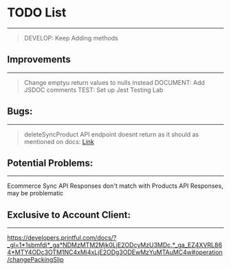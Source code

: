 # TODO List
---
> DEVELOP: Keep Adding methods

## Improvements
---
> Change emptyu return values to nulls instead
> DOCUMENT: Add JSDOC comments
> TEST: Set up Jest Testing Lab

## Bugs:
---
> deleteSyncProduct API endpoint doesnt return as it should as mentioned on docs: [Link](https://developers.printful.com/docs/?_gl=1*1sbmfdi*_ga*NDMzMTM2Mjk0LjE2ODcyMzU3MDc.*_ga_EZ4XVRL864*MTY4ODc3OTM1NC4xMi4xLjE2ODg3ODEwMzYuMTAuMC4w#operation/deleteSyncProduct)

## Potential Problems:
---
Ecommerce Sync API Responses don't match with Products API Responses, may be problematic

## Exclusive to Account Client:
---
https://developers.printful.com/docs/?_gl=1*1sbmfdi*_ga*NDMzMTM2Mjk0LjE2ODcyMzU3MDc.*_ga_EZ4XVRL864*MTY4ODc3OTM1NC4xMi4xLjE2ODg3ODEwMzYuMTAuMC4w#operation/changePackingSlip